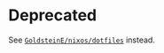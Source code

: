 # Deprecated

See [`GoldsteinE/nixos/dotfiles`](https://github.com/GoldsteinE/nixos/tree/master/dotfiles) instead.
